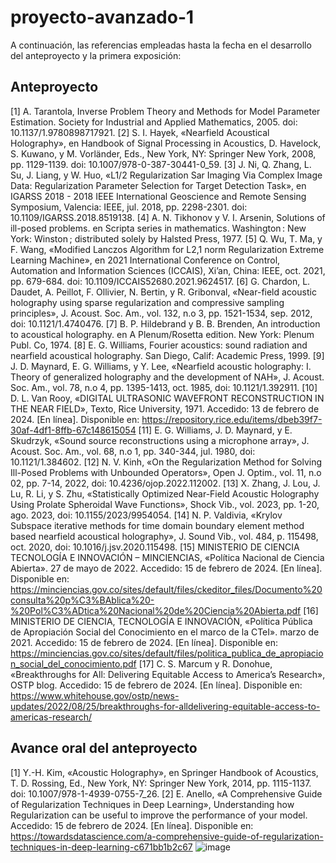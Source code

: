 # proyecto-avanzado-1

A continuación, las referencias empleadas hasta la fecha en el desarrollo del anteproyecto y la primera exposición:

## Anteproyecto
[1]	A. Tarantola, Inverse Problem Theory and Methods for Model Parameter Estimation. Society for Industrial and Applied Mathematics, 2005. doi: 10.1137/1.9780898717921.
[2]	S. I. Hayek, «Nearfield Acoustical Holography», en Handbook of Signal Processing in Acoustics, D. Havelock, S. Kuwano, y M. Vorländer, Eds., New York, NY: Springer New York, 2008, pp. 1129-1139. doi: 10.1007/978-0-387-30441-0_59.
[3]	J. Ni, Q. Zhang, L. Su, J. Liang, y W. Huo, «L1/2 Regularization Sar Imaging Via Complex Image Data: Regularization Parameter Selection for Target Detection Task», en IGARSS 2018 - 2018 IEEE International Geoscience and Remote Sensing Symposium, Valencia: IEEE, jul. 2018, pp. 2298-2301. doi: 10.1109/IGARSS.2018.8519138.
[4]	A. N. Tikhonov y V. I. Arsenin, Solutions of ill-posed problems. en Scripta series in mathematics. Washington : New York: Winston ; distributed solely by Halsted Press, 1977.
[5]	Q. Wu, T. Ma, y F. Wang, «Modified Lanczos Algorithm for L2,1 norm Regularization Extreme Learning Machine», en 2021 International Conference on Control, Automation and Information Sciences (ICCAIS), Xi’an, China: IEEE, oct. 2021, pp. 679-684. doi: 10.1109/ICCAIS52680.2021.9624517.
[6]	G. Chardon, L. Daudet, A. Peillot, F. Ollivier, N. Bertin, y R. Gribonval, «Near-field acoustic holography using sparse regularization and compressive sampling principles», J. Acoust. Soc. Am., vol. 132, n.o 3, pp. 1521-1534, sep. 2012, doi: 10.1121/1.4740476.
[7]	B. P. Hildebrand y B. B. Brenden, An introduction to acoustical holography. en A Plenum/Rosetta edition. New York: Plenum Publ. Co, 1974.
[8]	E. G. Williams, Fourier acoustics: sound radiation and nearfield acoustical holography. San Diego, Calif: Academic Press, 1999.
[9]	J. D. Maynard, E. G. Williams, y Y. Lee, «Nearfield acoustic holography: I. Theory of generalized holography and the development of NAH», J. Acoust. Soc. Am., vol. 78, n.o 4, pp. 1395-1413, oct. 1985, doi: 10.1121/1.392911.
[10]	D. L. Van Rooy, «DIGITAL ULTRASONIC WAVEFRONT RECONSTRUCTION IN THE NEAR FIELD», Texto, Rice University, 1971. Accedido: 13 de febrero de 2024. [En línea]. Disponible en: https://repository.rice.edu/items/dbeb39f7-30af-4df1-8ffb-67c148615054
[11]	E. G. Williams, J. D. Maynard, y E. Skudrzyk, «Sound source reconstructions using a microphone array», J. Acoust. Soc. Am., vol. 68, n.o 1, pp. 340-344, jul. 1980, doi: 10.1121/1.384602.
[12]	N. V. Kinh, «On the Regularization Method for Solving Ill-Posed Problems with Unbounded Operators», Open J. Optim., vol. 11, n.o 02, pp. 7-14, 2022, doi: 10.4236/ojop.2022.112002.
[13]	X. Zhang, J. Lou, J. Lu, R. Li, y S. Zhu, «Statistically Optimized Near-Field Acoustic Holography Using Prolate Spheroidal Wave Functions», Shock Vib., vol. 2023, pp. 1-20, ago. 2023, doi: 10.1155/2023/9954054.
[14]	N. P. Valdivia, «Krylov Subspace iterative methods for time domain boundary element method based nearfield acoustical holography», J. Sound Vib., vol. 484, p. 115498, oct. 2020, doi: 10.1016/j.jsv.2020.115498.
[15]	MINISTERIO DE CIENCIA TECNOLOGÍA E INNOVACIÓN – MINCIENCIAS, «Política Nacional de Ciencia Abierta». 27 de mayo de 2022. Accedido: 15 de febrero de 2024. [En línea]. Disponible en: https://minciencias.gov.co/sites/default/files/ckeditor_files/Documento%20consulta%20p%C3%BAblica%20-%20Pol%C3%ADtica%20Nacional%20de%20Ciencia%20Abierta.pdf
[16]	MINISTERIO DE CIENCIA, TECNOLOGÍA E INNOVACIÓN, «Política Pública de Apropiación Social del Conocimiento en el marco de la CTeI». marzo de 2021. Accedido: 15 de febrero de 2024. [En línea]. Disponible en: https://minciencias.gov.co/sites/default/files/politica_publica_de_apropiacion_social_del_conocimiento.pdf
[17]	C. S. Marcum y R. Donohue, «Breakthroughs for All: Delivering Equitable Access to America’s Research», OSTP blog. Accedido: 15 de febrero de 2024. [En línea]. Disponible en: https://www.whitehouse.gov/ostp/news-updates/2022/08/25/breakthroughs-for-alldelivering-equitable-access-to-americas-research/

## Avance oral del anteproyecto
[1]	Y.-H. Kim, «Acoustic Holography», en Springer Handbook of Acoustics, T. D. Rossing, Ed., New York, NY: Springer New York, 2014, pp. 1115-1137. doi: 10.1007/978-1-4939-0755-7_26.
[2]	E. Anello, «A Comprehensive Guide of Regularization Techniques in Deep Learning», Understanding how Regularization can be useful to improve the performance of your model. Accedido: 15 de febrero de 2024. [En línea]. Disponible en: https://towardsdatascience.com/a-comprehensive-guide-of-regularization-techniques-in-deep-learning-c671bb1b2c67
![image](https://github.com/thomas-martinod/proyecto-avanzado-1/assets/110356084/9c723b8c-dd5f-440c-bfbc-056d25ddf2b2)
